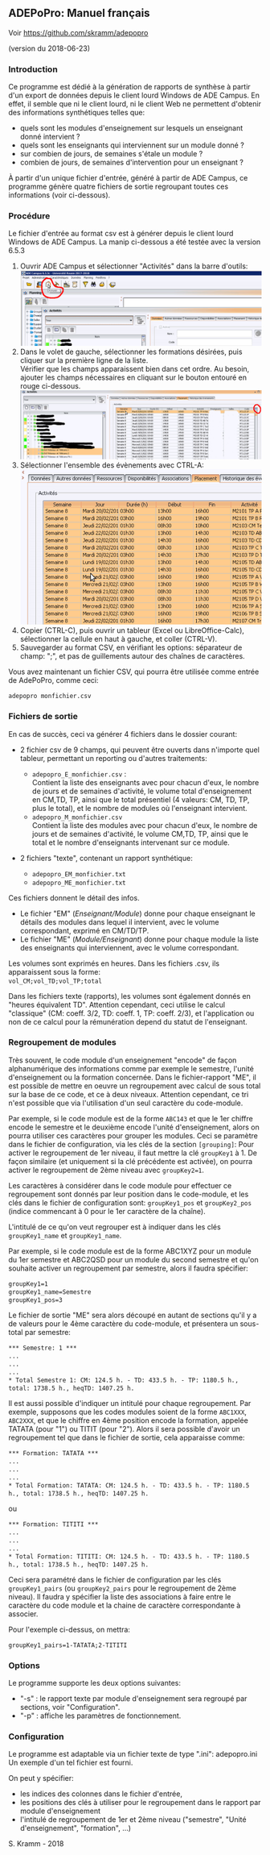 
## ADEPoPro: Manuel français

Voir https://github.com/skramm/adepopro

(version du 2018-06-23)

### Introduction

Ce programme est dédié à la génération de rapports de synthèse à partir d'un export de données depuis le client lourd Windows de ADE Campus.
En effet, il semble que ni le client lourd, ni le client Web ne permettent d'obtenir des informations synthétiques telles que:

* quels sont les modules d'enseignement sur lesquels un enseignant donné intervient ?
* quels sont les enseignants qui interviennent sur un module donné ?
* sur combien de jours, de semaines s'étale un module ?
* combien de jours, de semaines d'intervention pour un enseignant ?

À partir d'un unique fichier d'entrée, généré à partir de ADE Campus, ce programme génère quatre fichiers de sortie regroupant toutes ces informations (voir ci-dessous).

### Procédure

Le fichier d'entrée au format csv est à générer depuis le client lourd Windows de ADE Campus.
La manip ci-dessous a été testée avec la version 6.5.3

1. Ouvrir ADE Campus et sélectionner "Activités" dans la barre d'outils:
![im1](ade_1b.png)
1. Dans le volet de gauche, sélectionner les formations désirées, puis cliquer sur la première ligne de la liste.<br>
Vérifier que les champs apparaissent bien dans cet ordre.
Au besoin, ajouter les champs nécessaires en cliquant sur le bouton entouré en rouge ci-dessous.
![im2](ade_2b.png)
1. Sélectionner l'ensemble des évènements avec CTRL-A:
![im3](ade_3b.png)
1. Copier (CTRL-C), puis ouvrir un tableur (Excel ou LibreOffice-Calc), sélectionner la cellule en haut à gauche, et coller (CTRL-V).
1. Sauvegarder au format CSV, en vérifiant les options: séparateur de champ: ";", et pas de guillements autour des chaînes de caractères.

Vous avez maintenant un fichier CSV, qui pourra être utilisée comme entrée de AdePoPro, comme ceci:
```
adepopro monfichier.csv
```

### Fichiers de sortie

En cas de succès, ceci va générer 4 fichiers dans le dossier courant:
* 2 fichier csv de 9 champs, qui peuvent être ouverts dans n'importe quel tableur, permettant un reporting ou d'autres traitements:
  * ```adepopro_E_monfichier.csv``` :<br>
 Contient la liste des enseignants avec pour chacun d'eux, le nombre de jours et de semaines d'activité, le volume total d'enseignement en CM,TD, TP, ainsi que le total présentiel (4 valeurs: CM, TD, TP, plus le total), et le nombre de modules où l'enseignant intervient.
  * ```adepopro_M_monfichier.csv```<br>
 Contient la liste des modules avec pour chacun d'eux, le nombre de jours et de semaines d'activité, le volume CM,TD, TP, ainsi que le total et le nombre d'enseignants intervenant sur ce module.


* 2 fichiers "texte", contenant un rapport synthétique:
  * ```adepopro_EM_monfichier.txt```
  * ```adepopro_ME_monfichier.txt```

Ces fichiers donnent le détail des infos.
* Le fichier "EM" (*Enseignant/Module*) donne pour chaque enseignant le détails des modules dans lequel il intervient, avec le volume correspondant, exprimé en CM/TD/TP.
* Le fichier "ME" (*Module/Enseignant*) donne pour chaque module la liste des enseignants qui interviennent, avec le volume correspondant.

Les volumes sont exprimés en heures. Dans les fichiers .csv, ils apparaissent sous la forme:<br>
```vol_CM;vol_TD;vol_TP;total```

Dans les fichiers texte (rapports), les volumes sont également donnés en "heures équivalent TD".
Attention cependant, ceci utilise le calcul "classique"
(CM: coeff. 3/2, TD: coeff. 1, TP: coeff. 2/3),
et l'application ou non de ce calcul pour la rémunération depend du statut de l'enseignant.

### Regroupement de modules ###

Très souvent, le code module d'un enseignement "encode" de façon alphanumérique des informations comme par exemple le semestre, l'unité d'enseignement ou la formation concernée.
Dans le fichier-rapport "ME", il est possible de mettre en oeuvre un regroupement avec calcul de sous total sur la base de ce code, et ce à deux niveaux.
Attention cependant, ce tri n'est possible que via l'utilisation d'un seul caractère du code-module.

Par exemple, si le code module est de la forme ```ABC143``` et que le 1er chiffre encode le semestre et le deuxième encode l'unité d'enseignement,
alors on pourra utiliser ces caractères pour grouper les modules.
Ceci se paramètre dans le fichier de configuration, via les clés de la section ```[grouping]```:
Pour activer le regroupement de 1er niveau, il faut mettre la clé ```groupKey1``` à 1.
De façon similaire (et uniquement si la clé précédente est activée), on pourra activer le  regroupement de 2ème niveau avec ```groupKey2=1```.

Les caractères à considérer dans le code module pour effectuer ce regroupement sont donnés par leur position dans le code-module,
et les clés dans le fichier de configuration sont:
```groupKey1_pos``` et ```groupKey2_pos``` (indice commencant à 0 pour le 1er caractère de la chaîne).

L'intitulé de ce qu'on veut regrouper est à indiquer dans les clés
```groupKey1_name``` et ```groupKey1_name```.

Par exemple, si le code module est de la forme ABC1XYZ pour un module du 1er semestre et ABC2QSD pour un module du second semestre
et qu'on souhaite activer un regroupement par semestre, alors il faudra spécifier:
```
groupKey1=1
groupKey1_name=Semestre
groupKey1_pos=3
```

Le fichier de sortie "ME" sera alors découpé en autant de sections qu'il y a de valeurs pour le 4ème caractère du code-module, et présentera un sous-total par semestre:
```
*** Semestre: 1 ***
...
...
...
* Total Semestre 1: CM: 124.5 h. - TD: 433.5 h. - TP: 1180.5 h., total: 1738.5 h., heqTD: 1407.25 h.
```

Il est aussi possible d'indiquer un intitulé pour chaque regroupement.
Par exemple, supposons que les codes modules soient de la forme ```ABC1XXX```, ```ABC2XXX```,
et que le chiffre en 4ème position encode la formation, appelée TATATA (pour "1") ou TITIT (pour "2").
Alors il sera possible d'avoir un regroupement tel que dans le fichier de sortie, cela apparaisse comme:

```
*** Formation: TATATA ***
...
...
...
* Total Formation: TATATA: CM: 124.5 h. - TD: 433.5 h. - TP: 1180.5 h., total: 1738.5 h., heqTD: 1407.25 h.
```
ou
```
*** Formation: TITITI ***
...
...
...
* Total Formation: TITITI: CM: 124.5 h. - TD: 433.5 h. - TP: 1180.5 h., total: 1738.5 h., heqTD: 1407.25 h.
```

Ceci sera paramétré dans le fichier de configuration par les clés ```groupKey1_pairs```
(ou ```groupKey2_pairs``` pour le regroupement de 2ème niveau).
Il faudra y spécifier la liste des associations à faire entre le caractère du code module et la chaine de caractère correspondante à associer.

Pour l'exemple ci-dessus, on mettra:
```
groupKey1_pairs=1-TATATA;2-TITITI
```




### Options

Le programme supporte les deux options suivantes:
* "-s" : le rapport texte par module d'enseignement sera regroupé par sections, voir "Configuration".
* "-p" : affiche les paramètres de fonctionnement.

### Configuration

Le programme est adaptable via un fichier texte de type ".ini": adepopro.ini
Un exemple d'un tel fichier est fourni.

On peut y spécifier:
* les indices des colonnes dans le fichier d'entrée,
* les positions des clés à utiliser pour le regroupement dans le rapport par module d'enseignement
* l'intitulé de regroupement de 1er et 2ème niveau ("semestre", "Unité d'enseignement", "formation", ...)


S. Kramm - 2018
